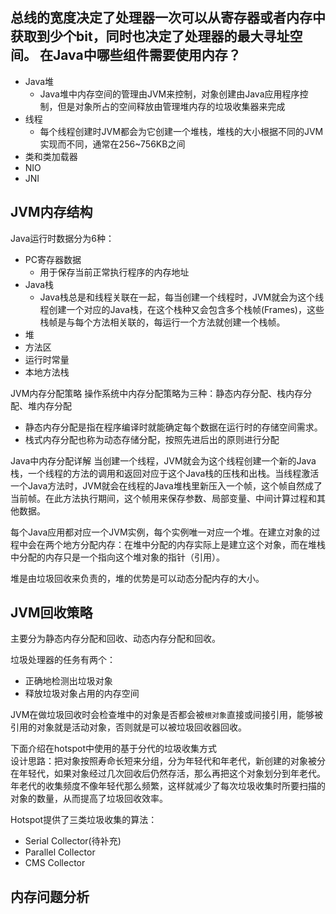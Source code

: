 总线的宽度决定了处理器一次可以从寄存器或者内存中获取到少个bit，同时也决定了处理器的最大寻址空间。
在Java中哪些组件需要使用内存？
------------------

* Java堆
    * Java堆中内存空间的管理由JVM来控制，对象创建由Java应用程序控制，但是对象所占的空间释放由管理堆内存的垃圾收集器来完成
* 线程
    * 每个线程创建时JVM都会为它创建一个堆栈，堆栈的大小根据不同的JVM实现而不同，通常在256~756KB之间
* 类和类加载器
* NIO
* JNI

JVM内存结构
-----------
Java运行时数据分为6种：
* PC寄存器数据
    * 用于保存当前正常执行程序的内存地址
* Java栈
    * Java栈总是和线程关联在一起，每当创建一个线程时，JVM就会为这个线程创建一个对应的Java栈，在这个栈种又会包含多个栈帧(Frames)，这些栈帧是与每个方法相关联的，每运行一个方法就创建一个栈帧。
* 堆
* 方法区
* 运行时常量
* 本地方法栈

JVM内存分配策略
操作系统中内存分配策略为三种：静态内存分配、栈内存分配、堆内存分配

* 静态内存分配是指在程序编译时就能确定每个数据在运行时的存储空间需求。  
* 栈式内存分配也称为动态存储分配，按照先进后出的原则进行分配

Java中内存分配详解
当创建一个线程，JVM就会为这个线程创建一个新的Java栈，一个线程的方法的调用和返回对应于这个Java栈的压栈和出栈。当线程激活一个Java方法时，JVM就会在线程的Java堆栈里新压入一个帧，这个帧自然成了当前帧。在此方法执行期间，这个帧用来保存参数、局部变量、中间计算过程和其他数据。

每个Java应用都对应一个JVM实例，每个实例唯一对应一个堆。在建立对象的过程中会在两个地方分配内存：在堆中分配的内存实际上是建立这个对象，而在堆栈中分配的内存只是一个指向这个堆对象的指针（引用）。

堆是由垃圾回收来负责的，堆的优势是可以动态分配内存的大小。

JVM回收策略
----------
主要分为静态内存分配和回收、动态内存分配和回收。

垃圾处理器的任务有两个：
* 正确地检测出垃圾对象
* 释放垃圾对象占用的内存空间

JVM在做垃圾回收时会检查堆中的对象是否都会被`根对象`直接或间接引用，能够被引用的对象就是活动对象，否则就是可以被垃圾回收器回收。

下面介绍在hotspot中使用的基于分代的垃圾收集方式  
设计思路：把对象按照寿命长短来分组，分为年轻代和年老代，新创建的对象被分在年轻代，如果对象经过几次回收后仍然存活，那么再把这个对象划分到年老代。年老代的收集频度不像年轻代那么频繁，这样就减少了每次垃圾收集时所要扫描的对象的数量，从而提高了垃圾回收效率。

Hotspot提供了三类垃圾收集的算法：

* Serial Collector(待补充)
* Parallel Collector
* CMS Collector

内存问题分析
-------------
